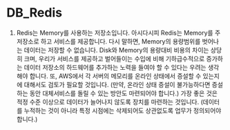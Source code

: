 # DB_Redis

1. Redis는 Memory를 사용하는 저장소입니다. 
아시다시피 Redis는 Memory를 주 저장소로 하고 서비스를 제공합니다. 
다시 말하면, Memory의 용량범위를 벗어나는 데이터는 저장할 수 없습니다. 
Disk와 Memory의 용량대비 비용의 차이는 상당히 크며, 우리가 서비스를 제공하고 벌어들이는 수입에 비해 기하급수적으로 증가하는 데이터 저장소의 하드웨어를 추가하는 노력을 들여야 할 수 있다는 우려는 생각해야 합니다. 
또, AWS에서 각 서버의 메모리를 온라인 상태에서 증설할 수 있는지에 대해서도 검토가 필요할 것입니다. (만약, 온라인 상태 증설이 불가능하다면 증설하는 동안 대체서비스를 돌릴 수 있는 방안도 마련되어야 합니다.)
가장 좋은 것은 적정 수준 이상으로 데이터가 늘어나지 않도록 장치를 마련하는 것입니다. (데이터를 누적하는 것이 아니라 특정 시점에는 삭제되어도 상관없도록 업무가 정의되어야 합니다.)

